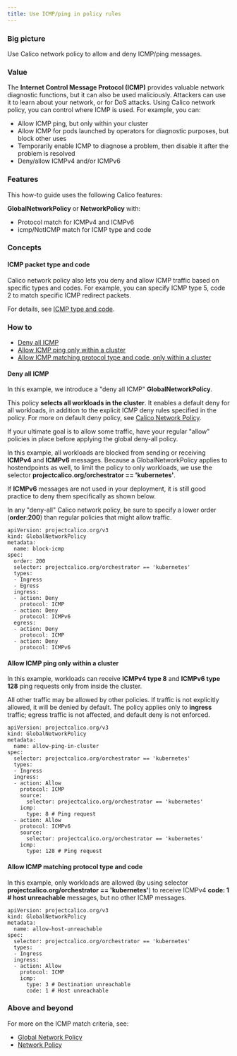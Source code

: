 ```yaml
---
title: Use ICMP/ping in policy rules
---
```


### Big picture

Use Calico network policy to allow and deny ICMP/ping messages. 

### Value

The **Internet Control Message Protocol (ICMP)** provides valuable network diagnostic functions, but it can also be used maliciously. Attackers can use it to learn about your network, or for DoS attacks. Using Calico network policy, you can control where ICMP is used. For example, you can:

- Allow ICMP ping, but only within your cluster 
- Allow ICMP for pods launched by operators for diagnostic purposes, but block other uses
- Temporarily enable ICMP to diagnose a problem, then disable it after the problem is resolved
- Deny/allow ICMPv4 and/or ICMPv6

### Features

This how-to guide uses the following Calico features:

**GlobalNetworkPolicy** or **NetworkPolicy** with:

- Protocol match for ICMPv4 and ICMPv6
- icmp/NotICMP match for ICMP type and code

### Concepts

#### ICMP packet type and code

Calico network policy also lets you deny and allow ICMP traffic based on specific types and codes. For example, you can specify ICMP type 5, code 2 to match specific ICMP redirect packets. 

For details, see [ICMP type and code](https://en.wikipedia.org/wiki/Internet_Control_Message_Protocol#Control_messages).

### How to

- [Deny all ICMP](#deny-all-icmp)
- [Allow ICMP ping only within a cluster](#allow-icmp-ping-only-within-a-cluster)
- [Allow ICMP matching protocol type and code, only within a cluster](#allow-icmp-matching-protocol-type-and-code-only-within-a-cluster)

#### Deny all ICMP

In this example, we introduce a "deny all ICMP" **GlobalNetworkPolicy**. 

This policy **selects all workloads in the cluster**. It enables a default deny for all workloads, in addition to the explicit ICMP deny rules specified in the policy. For more on default deny policy, see [Calico Network Policy]({{site.baseurl}}/{{page.version}}/security/caliconetworkpolicy).   

If your ultimate goal is to allow some traffic, have your regular "allow" policies in place before applying the global deny-all policy.

In this example, all workloads are blocked from sending or receiving **ICMPv4** and **ICMPv6** messages. Because a GlobalNetworkPolicy applies to hostendpoints as well, to limit the policy to only workloads, we use the selector **projectcalico.org/orchestrator == 'kubernetes'**.

If **ICMPv6** messages are not used in your deployment, it is still good practice to deny them specifically as shown below. 

In any "deny-all" Calico network policy, be sure to specify a lower order (**order:200**) than regular policies that might allow traffic.   

```
apiVersion: projectcalico.org/v3
kind: GlobalNetworkPolicy
metadata:
  name: block-icmp
spec:
  order: 200
  selector: projectcalico.org/orchestrator == 'kubernetes'
  types:
  - Ingress
  - Egress
  ingress:
  - action: Deny
    protocol: ICMP
  - action: Deny
    protocol: ICMPv6
  egress:
  - action: Deny
    protocol: ICMP
  - action: Deny
    protocol: ICMPv6    
```

#### Allow ICMP ping only within a cluster

In this example, workloads can receive **ICMPv4 type 8** and **ICMPv6 type 128** ping requests only from inside the cluster.

All other traffic may be allowed by other policies. If traffic is not explicitly allowed, it will be denied by default. The policy applies only to **ingress** traffic; egress traffic is not affected, and default deny is not enforced. 

```
apiVersion: projectcalico.org/v3
kind: GlobalNetworkPolicy
metadata:
  name: allow-ping-in-cluster
spec:
  selector: projectcalico.org/orchestrator == 'kubernetes'
  types:
  - Ingress
  ingress:
  - action: Allow
    protocol: ICMP
    source:
      selector: projectcalico.org/orchestrator == 'kubernetes'
    icmp:
      type: 8 # Ping request
  - action: Allow
    protocol: ICMPv6
    source:
      selector: projectcalico.org/orchestrator == 'kubernetes'
    icmp:
      type: 128 # Ping request
```

#### Allow ICMP matching protocol type and code

In this example, only workloads are allowed (by using selector **projectcalico.org/orchestrator == 'kubernetes'**) to receive ICMPv4 **code: 1 # host unreachable** messages, but no other ICMP messages.

```
apiVersion: projectcalico.org/v3
kind: GlobalNetworkPolicy
metadata:
  name: allow-host-unreachable
spec:
  selector: projectcalico.org/orchestrator == 'kubernetes'
  types:
  - Ingress
  ingress:
  - action: Allow
    protocol: ICMP
    icmp:
      type: 3 # Destination unreachable
      code: 1 # Host unreachable
```

### Above and beyond

For more on the ICMP match criteria, see:

- [Global Network Policy]({{site.baseurl}}/{{page.version}}/reference/resources/globalnetworkpolicy) 
- [Network Policy]({{site.baseurl}}/{{page.version}}/reference/resources/networkpolicy)

